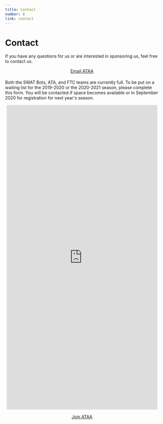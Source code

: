 ```yaml
---
title: Contact
number: 8
link: contact
---
```

<div class="container">
	<div class="row">
		<div class="col-12">
    		<h1>Contact</h1>
			<p>If you have any questions for us or are interested in sponsoring us, feel free to 	contact us.</p>
		</div>
	</div>
	<div class="row">
		<div style="text-align: center; margin-top: 15px" class="col-12">
			<a class="emailButton" href="mailto: info@ataarobotics.ca">Email ATAA</a>
		</div>
	</div>
	<div class="row" style="margin-top: 20px">
		<div class="col-12">
			<p>Both the SWAT Bots, ATA, and FTC teams are currently full. To be put on a waiting list for the 2019-2020 or the 2020-2021 season, please complete this form. You will be contacted if space becomes available or in September 2020 for registration for next year's season.</p>
		</div>
	</div>
	<div class="row" id="waitlistform">
		<div style="text-align: center; margin-top: 15px; margin-left: 5px; margin-right: 5px" class="col-12">
			<iframe src="https://docs.google.com/forms/d/e/1FAIpQLSd8-mhv2ub75MLiW2oJhK2cK-gVpVt0MC42PRDtC9tEMKDvPg/viewform?embedded=true" width="100%" height="1000" frameborder="0" marginheight="0" marginwidth="0">Loading…</iframe>
		</div>
	</div>
	<div class="row" id="waitlistbutton">
		<div style="text-align: center; margin-top: 15px" class="col-12">
			<a class="emailButton" href="https://forms.gle/gAUB9hcX82AGAcWx9">Join ATAA</a>
		</div>
	</div>
</div>